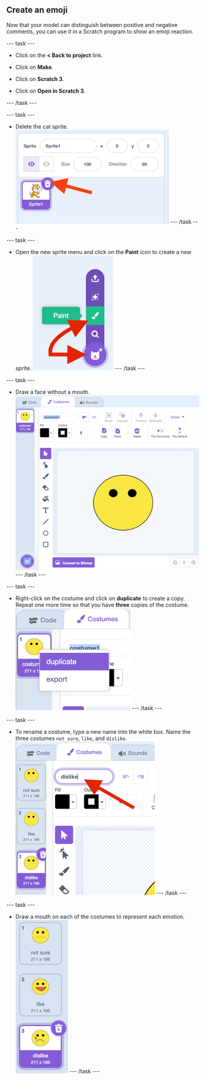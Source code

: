 ## Create an emoji 

Now that your model can distinguish between positive and negative comments, you can use it in a Scratch program to show an emoji reaction.

--- task ---
+ Click on the **< Back to project** link.

+ Click on **Make**.

+ Click on **Scratch 3**.

+ Click on **Open in Scratch 3**.

--- /task ---

--- task ---
+ Delete the cat sprite.
![Deleting default sprite](images/delete-cat.png)
--- /task ---

--- task ---
+ Open the new sprite menu and click on the **Paint** icon to create a new sprite.
![Paint a new sprite](images/click-paint.png)
--- /task ---

--- task ---
+ Draw a face without a mouth.
![Draw a face without a mouth](images/draw-face.png)
--- /task ---

--- task ---
+ Right-click on the costume and click on **duplicate** to create a copy. Repeat one more time so that you have **three** copies of the costume.
![Duplicate a costume](images/duplicate-costume.png)
--- /task ---

--- task ---
+ To rename a costume, type a new name into the white box. Name the three costumes `not sure`, `like`, and `dislike`. 
![Rename costumes](images/costume-name.png)
--- /task ---

--- task ---
+ Draw a mouth on each of the costumes to represent each emotion.
![Draw mouths on the costumes](images/draw-mouths.png)
--- /task ---

